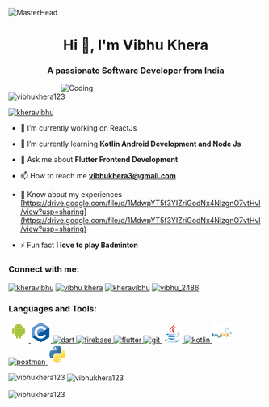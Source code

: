 ![MasterHead](https://kruschecompany.com/wp-content/uploads/2021/10/Cover-image-for-blog-post-on-software-developers.png)

<h1 align="center">Hi 👋, I'm Vibhu Khera</h1>
<h3 align="center">A passionate Software Developer from India</h3>

<img align="right" alt="Coding" width="400" src="https://media.tenor.com/X3jJ_r78JlcAAAAC/bobs-burger-tina-belcher.gif">

<p align="left"> <img src="https://komarev.com/ghpvc/?username=vibhukhera123&label=Profile%20views&color=0e75b6&style=flat" alt="vibhukhera123" /> </p>

<p align="left"> <a href="https://twitter.com/kheravibhu" target="blank"><img src="https://img.shields.io/twitter/follow/kheravibhu?logo=twitter&style=for-the-badge" alt="kheravibhu" /></a> </p>

- 🔭 I’m currently working on ReactJs

- 🌱 I’m currently learning **Kotlin Android Development and Node Js**

- 💬 Ask me about **Flutter Frontend Development**

- 📫 How to reach me **vibhukhera3@gmail.com**

- 📄 Know about my experiences [https://drive.google.com/file/d/1MdwpYT5f3YIZriGodNx4NlzgnO7vtHvl/view?usp=sharing](https://drive.google.com/file/d/1MdwpYT5f3YIZriGodNx4NlzgnO7vtHvl/view?usp=sharing)

- ⚡ Fun fact **I love to play Badminton**

<h3 align="left">Connect with me:</h3>
<p align="left">
<a href="https://twitter.com/kheravibhu" target="blank"><img align="center" src="https://raw.githubusercontent.com/rahuldkjain/github-profile-readme-generator/master/src/images/icons/Social/twitter.svg" alt="kheravibhu" height="30" width="40" /></a>
<a href="https://linkedin.com/in/vibhu khera" target="blank"><img align="center" src="https://raw.githubusercontent.com/rahuldkjain/github-profile-readme-generator/master/src/images/icons/Social/linked-in-alt.svg" alt="vibhu khera" height="30" width="40" /></a>
<a href="https://instagram.com/kheravibhu" target="blank"><img align="center" src="https://raw.githubusercontent.com/rahuldkjain/github-profile-readme-generator/master/src/images/icons/Social/instagram.svg" alt="kheravibhu" height="30" width="40" /></a>
<a href="https://www.codechef.com/users/vibhu_2486" target="blank"><img align="center" src="https://cdn.jsdelivr.net/npm/simple-icons@3.1.0/icons/codechef.svg" alt="vibhu_2486" height="30" width="40" /></a>
</p>

<h3 align="left">Languages and Tools:</h3>
<p align="left"> <a href="https://developer.android.com" target="_blank" rel="noreferrer"> <img src="https://raw.githubusercontent.com/devicons/devicon/master/icons/android/android-original-wordmark.svg" alt="android" width="40" height="40"/> </a> <a href="https://www.cprogramming.com/" target="_blank" rel="noreferrer"> <img src="https://raw.githubusercontent.com/devicons/devicon/master/icons/c/c-original.svg" alt="c" width="40" height="40"/> </a> <a href="https://dart.dev" target="_blank" rel="noreferrer"> <img src="https://www.vectorlogo.zone/logos/dartlang/dartlang-icon.svg" alt="dart" width="40" height="40"/> </a> <a href="https://firebase.google.com/" target="_blank" rel="noreferrer"> <img src="https://www.vectorlogo.zone/logos/firebase/firebase-icon.svg" alt="firebase" width="40" height="40"/> </a> <a href="https://flutter.dev" target="_blank" rel="noreferrer"> <img src="https://www.vectorlogo.zone/logos/flutterio/flutterio-icon.svg" alt="flutter" width="40" height="40"/> </a> <a href="https://git-scm.com/" target="_blank" rel="noreferrer"> <img src="https://www.vectorlogo.zone/logos/git-scm/git-scm-icon.svg" alt="git" width="40" height="40"/> </a> <a href="https://www.java.com" target="_blank" rel="noreferrer"> <img src="https://raw.githubusercontent.com/devicons/devicon/master/icons/java/java-original.svg" alt="java" width="40" height="40"/> </a> <a href="https://kotlinlang.org" target="_blank" rel="noreferrer"> <img src="https://www.vectorlogo.zone/logos/kotlinlang/kotlinlang-icon.svg" alt="kotlin" width="40" height="40"/> </a> <a href="https://www.mysql.com/" target="_blank" rel="noreferrer"> <img src="https://raw.githubusercontent.com/devicons/devicon/master/icons/mysql/mysql-original-wordmark.svg" alt="mysql" width="40" height="40"/> </a> <a href="https://postman.com" target="_blank" rel="noreferrer"> <img src="https://www.vectorlogo.zone/logos/getpostman/getpostman-icon.svg" alt="postman" width="40" height="40"/> </a> <a href="https://www.python.org" target="_blank" rel="noreferrer"> <img src="https://raw.githubusercontent.com/devicons/devicon/master/icons/python/python-original.svg" alt="python" width="40" height="40"/> </a> </p>

<p><img align="left" src="https://github-readme-stats.vercel.app/api/top-langs?username=vibhukhera123&show_icons=true&locale=en&layout=compact" alt="vibhukhera123" /></p>

<p>&nbsp;<img align="center" src="https://github-readme-stats.vercel.app/api?username=vibhukhera123&show_icons=true&locale=en" alt="vibhukhera123" /></p>

<p><img align="center" src="https://github-readme-streak-stats.herokuapp.com/?user=vibhukhera123&" alt="vibhukhera123" /></p>
